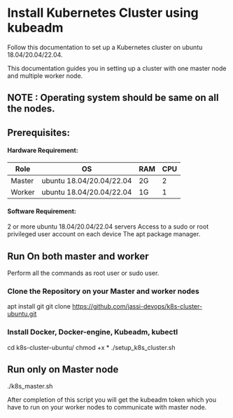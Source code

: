 # Install Kubernetes Cluster using kubeadm

Follow this documentation to set up a Kubernetes cluster on ubuntu 18.04/20.04/22.04.

This documentation guides you in setting up a cluster with one master node and multiple worker node.

## NOTE : Operating system should be same on all the nodes.

## Prerequisites: 

#### Hardware Requirement:    

|Role|OS|RAM|CPU|
|----|----|----|----|
|Master|ubuntu 18.04/20.04/22.04 |2G|2|
|Worker|ubuntu 18.04/20.04/22.04|1G|1|

#### Software Requirement:   
2 or more ubuntu 18.04/20.04/22.04 servers 
Access to a sudo or root privileged user account on each device 
The apt package manager. 

## Run On both master and worker
Perform all the commands as root user or sudo user.

### Clone the Repository on your Master and worker nodes
apt install git 
git clone https://github.com/jassi-devops/k8s-cluster-ubuntu.git

### Install Docker, Docker-engine, Kubeadm, kubectl
cd k8s-cluster-ubuntu/
chmod +x *
./setup_k8s_cluster.sh

## Run only on Master node
./k8s_master.sh

After completion of this script you will get the kubeadm token which you have to run on your worker nodes to communicate with master node.

